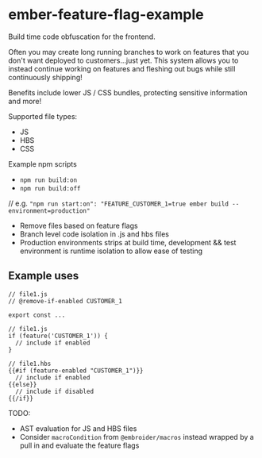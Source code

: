 # ember-feature-flag-example

Build time code obfuscation for the frontend.

Often you may create long running branches to work on features that you don't want deployed to customers...just yet.  This system allows you to instead continue working on features and fleshing out bugs while still continuously shipping!

Benefits include lower JS / CSS bundles, protecting sensitive information and more!

Supported file types:
- JS
- HBS
- CSS

Example npm scripts
- `npm run build:on` 
- `npm run build:off`

// e.g. `"npm run start:on": "FEATURE_CUSTOMER_1=true ember build --environment=production"`

- Remove files based on feature flags
- Branch level code isolation in .js and hbs files
- Production environments strips at build time, development && test environment is runtime isolation to allow ease of testing

## Example uses

```
// file1.js
// @remove-if-enabled CUSTOMER_1

export const ...
```

```
// file1.js
if (feature('CUSTOMER_1')) {
  // include if enabled
}
```

```
// file1.hbs
{{#if (feature-enabled "CUSTOMER_1")}}
  // include if enabled
{{else}}
  // include if disabled
{{/if}}
```

TODO:

- AST evaluation for JS and HBS files
- Consider `macroCondition` from `@embroider/macros` instead wrapped by a pull in and evaluate the feature flags
